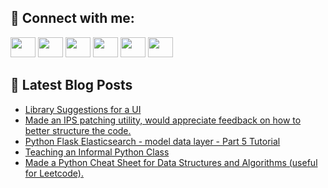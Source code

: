 ## 🔎 Connect with me:
[<img height="32" width="40" src="https://cdn.jsdelivr.net/npm/simple-icons@v5/icons/telegram.svg" />](https://t.me/bullbesh)
[<img height="32" width="40" src="https://cdn.jsdelivr.net/npm/simple-icons@v5/icons/vk.svg" />](https://vk.com/bullbesh)
[<img height="32" width="40" src="https://cdn.jsdelivr.net/npm/simple-icons@v5/icons/twitter.svg" />](https://twitter.com/bullbesh1)
[<img height="32" width="40" src="https://cdn.jsdelivr.net/npm/simple-icons@v5/icons/instagram.svg" />](https://www.instagram.com/bullbesh)
[<img height="32" width="40" src="https://cdn.jsdelivr.net/npm/simple-icons@v5/icons/reddit.svg" />](https://www.reddit.com/user/bullbesh)
[<img height="32" width="40" src="https://cdn.jsdelivr.net/npm/simple-icons@v5/icons/youtube.svg" />](https://www.youtube.com/channel/UCtfjRs6uzgq5mfm8S06WTcg)

## 📕 Latest Blog Posts
<!-- BLOG-POST-LIST:START -->
- [Library Suggestions for a UI](https://www.reddit.com/r/Python/comments/v9b9o9/library_suggestions_for_a_ui/)
- [Made an IPS patching utility, would appreciate feedback on how to better structure the code.](https://www.reddit.com/r/Python/comments/v9ask7/made_an_ips_patching_utility_would_appreciate/)
- [Python Flask Elasticsearch - model data layer - Part 5 Tutorial](https://www.reddit.com/r/Python/comments/v99cmd/python_flask_elasticsearch_model_data_layer_part/)
- [Teaching an Informal Python Class](https://www.reddit.com/r/Python/comments/v998sv/teaching_an_informal_python_class/)
- [Made a Python Cheat Sheet for Data Structures and Algorithms &lpar;useful for Leetcode&rpar;.](https://www.reddit.com/r/Python/comments/v9926c/made_a_python_cheat_sheet_for_data_structures_and/)
<!-- BLOG-POST-LIST:END -->
